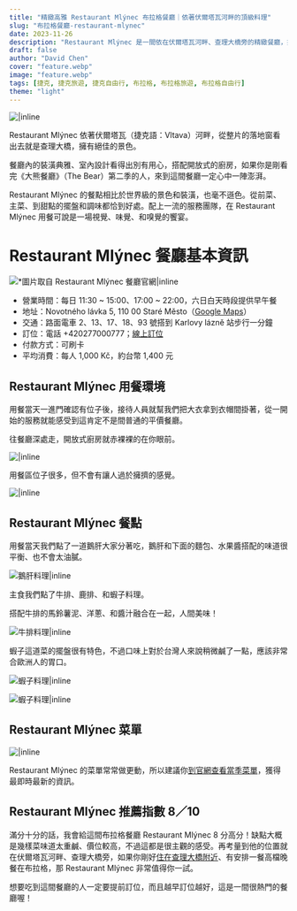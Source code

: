 ```yaml
---
title: "精緻高雅 Restaurant Mlýnec 布拉格餐廳｜依著伏爾塔瓦河畔的頂級料理"
slug: "布拉格餐廳-restaurant-mlynec"
date: 2023-11-26
description: "Restaurant Mlýnec 是一間依在伏爾塔瓦河畔、查理大橋旁的精緻餐廳，提供高檔服務和料理。"
draft: false
author: "David Chen"
cover: "feature.webp"
image: "feature.webp"
tags: [捷克, 捷克旅遊, 捷克自由行, 布拉格, 布拉格旅遊, 布拉格自由行]
theme: "light"
---
```


![|inline](open-kitchen.webp)

Restaurant Mlýnec 依著伏爾塔瓦（捷克語：Vltava）河畔，從整片的落地窗看出去就是查理大橋，擁有絕佳的景色。

餐廳內的裝潢典雅、室內設計看得出別有用心，搭配開放式的廚房，如果你是剛看完《大熊餐廳》（The Bear）第二季的人，來到這間餐廳一定心中一陣澎湃。

Restaurant Mlýnec 的餐點相比於世界級的景色和裝潢，也毫不遜色。從前菜、主菜、到甜點的擺盤和調味都恰到好處。配上一流的服務團隊，在 Restaurant Mlýnec 用餐可說是一場視覺、味覺、和嗅覺的饗宴。

# Restaurant Mlýnec 餐廳基本資訊

![*圖片取自 Restaurant Mlýnec 餐廳官網|inline](mlynec-6.webp)

- 營業時間：每日 11:30 ~ 15:00、17:00 ~ 22:00，六日白天時段提供早午餐
- 地址：Novotného lávka 5, 110 00 Staré Město（[Google Maps](https://www.google.com/maps/place/Restaurant+Ml%C3%BDnec/@50.0854324,14.403024,15z/data=!3m1!4b1!4m6!3m5!1s0x470b94e593aac2ab:0xce5781b01698a2d6!8m2!3d50.0854191!4d14.4133023!16s%2Fg%2F1vvr4ysq?authuser=1&entry=ttu)）
- 交通：路面電車 2、13、17、18、93 號搭到 Karlovy lázně 站步行一分鐘
- 訂位：電話 +420277000777；[線上訂位](https://mlynec.apetee.com/en/)
- 付款方式：可刷卡
- 平均消費：每人 1,000 Kč，約台幣 1,400 元

## Restaurant Mlýnec 用餐環境

用餐當天一進門確認有位子後，接待人員就幫我們把大衣拿到衣帽間掛著，從一開始的服務就能感受到這肯定不是間普通的平價餐廳。

往餐廳深處走，開放式廚房就赤裸裸的在你眼前。

![|inline](open-kitchen.webp)

用餐區位子很多，但不會有讓人過於擁擠的感覺。

![|inline](seating.webp)

## Restaurant Mlýnec 餐點

用餐當天我們點了一道鵝肝大家分著吃，鵝肝和下面的麵包、水果醬搭配的味道很平衡、也不會太油膩。

![鵝肝料理|inline](foie-gras.webp)

主食我們點了牛排、鹿排、和蝦子料理。

搭配牛排的馬鈴薯泥、洋蔥、和醬汁融合在一起，人間美味！

![牛排料理|inline](steak.webp)

蝦子這道菜的擺盤很有特色，不過口味上對於台灣人來說稍微鹹了一點，應該非常合歐洲人的胃口。

![蝦子料理|inline](shrimp-1.webp)

![蝦子料理|inline](shrimp-2.webp)

## Restaurant Mlýnec 菜單

![|inline](menu.webp)

Restaurant Mlýnec 的菜單常常做更動，所以建議你[到官網查看當季菜單](https://www.mlynec.cz/en/menu-en/a-la-carte-en)，獲得最即時最新的資訊。

## Restaurant Mlýnec 推薦指數 8／10

滿分十分的話，我會給這間布拉格餐廳 Restaurant Mlýnec 8 分高分！缺點大概是幾樣菜味道太重鹹、價位較高，不過這都是很主觀的感受。再考量到他的位置就在伏爾塔瓦河畔、查理大橋旁，如果你剛好[住在查理大橋附近](https://exittaiwan.com/posts/%E5%B8%83%E6%8B%89%E6%A0%BC%E4%BD%8F%E5%AE%BF-old-town-apartment/)、有安排一餐高檔晚餐在布拉格，那 Restaurant Mlýnec 非常值得你一試。

想要吃到這間餐廳的人一定要提前訂位，而且越早訂位越好，這是一間很熱門的餐廳喔！

<!--czech republic hotel banner—->